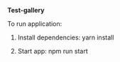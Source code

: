 **Test-gallery**

To run application:

1) Install dependencies:
   yarn install
   
2) Start app:
   npm run start
      